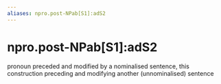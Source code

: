 ```yaml
---
aliases: npro.post-NPab[S1]:adS2
---
```

# npro.post-NPab[S1]:adS2

pronoun preceded and modified by a nominalised sentence, this construction preceding and modifying another (unnominalised) sentence